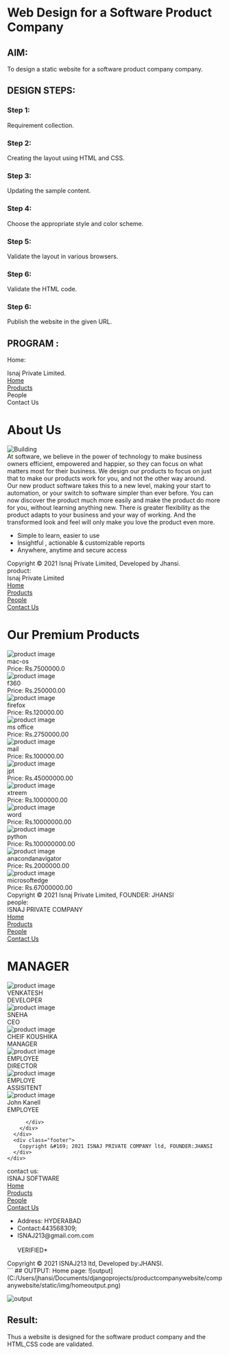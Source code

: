 # Web Design for a Software Product Company

## AIM:

To design a static website for a software product company company.

## DESIGN STEPS:

### Step 1:

Requirement collection.

### Step 2:

Creating the layout using HTML and CSS.

### Step 3:

Updating the sample content.

### Step 4:

Choose the appropriate style and color scheme.

### Step 5:

Validate the layout in various browsers.

### Step 6:

Validate the HTML code.

### Step 6:

Publish the website in the given URL.

## PROGRAM :
Home:
    <!DOCTYPE html>
<html lang="en">
  <head>
    <title>EduSoft Private Limited</title>
    <link rel="stylesheet" href="./css/layout.css" />
    <link rel="icon" href="./img/icon 1.png" type="image/x-icon" />
  </head>

  <body>
    <div class="container">
      <div class="banner">Isnaj Private Limited.</div>
      <div class="menu">
        <div class="menuitemselected"><a href="/static/home.html">Home</a></div>
        <div class="menuitem"><a href="/static/products.html">Products</a></div>
        <div class="menuitem"><a>People</a></div>
        <div class="menuitem"><a>Contact Us</a></div>
      </div>
      <div class="content">
        <div class="homecontent">
          <h1>About Us</h1>
          <img src="./img/banner.png" alt="Building" />
          <div class="contenttext">
            At software, we believe in the power of technology to make business
            owners efficient, empowered and happier, so they can focus on what
            matters most for their business. We design our products to focus on
            just that to make our products work for you, and not the other way
            around.
            <br />
            Our new product software takes this to a new level, making your
            start to automation, or your switch to software simpler than ever
            before. You can now discover the product much more easily and make
            the product do more for you, without learning anything new. There is
            greater flexibility as the product adapts to your business and your
            way of working. And the transformed look and feel will only make you
            love the product even more.
            <ul>
              <li>Simple to learn, easier to use</li>
              <li>Insightful , actionable & customizable reports</li>
              <li>Anywhere, anytime and secure access</li>
            </ul>
          </div>
        </div>
      </div>
      <div class="footer">
        Copyright &#169; 2021 Isnaj Private Limited, Developed by Jhansi.
      </div>
    </div>
  </body>
</html>
product:
 <!DOCTYPE html>
<html lang="en">
  <head>
    <title>Isnaj Private Limited</title>
    <link rel="stylesheet" href="./css/layout.css" />
    <link rel="icon" href="./img/icon.png" type="image/x-icon" />
  </head>

  <body>
    <div class="container">
      <div class="banner">Isnaj Private Limited</div>
      <div class="menu">
        <div class="menuitem"><a href="/static/home.html">Home</a></div>
        <div class="menuitemselected"><a href="/static/products.html">Products</a></div>
        <div class="menuitem"><a href="/static/people.html">People</a></div>
        <div class="menuitem"><a href="/static/contact_us.html">Contact Us</a></div>
      </div>
      <div class="content">
        <div class="productcontent">    
          <h1>Our Premium Products</h1>
          <div class="productitems">
              <div class="productitem"> 
                  <div class="itemimage">
                  <img src="C:/Users/jhansi/Documents/djangoprojects/productcompanywebsite/companywebsite/static/img/mac-os.png" alt="product image">
                  </div>
                  <div class="itemname">mac-os</div>
                  <div class="itemprice">Price: Rs.7500000.0 </div>
              </div>
              <div class="productitem"> 
                  <div class="itemimage">
                  <img src="C:/Users/jhansi/Documents/djangoprojects/productcompanywebsite/companywebsite/static/img/f360.jpg"  alt="product image">
                  </div>
                  <div class="itemname">f360
                  </div>
                  <div class="itemprice">Price: Rs.250000.00 </div>
              </div>
              <div class="productitem"> 
                <div class="itemimage">
                <img src="C:/Users/jhansi/Documents/djangoprojects/productcompanywebsite/companywebsite/static/img/firefox.png"  alt="product image">
                </div>
                <div class="itemname">firefox</div>
                <div class="itemprice">Price: Rs.120000.00 </div>
          </div>
          <div class="productitem"> 
            <div class="itemimage">
            <img src="C:/Users/jhansi/Documents/djangoprojects/productcompanywebsite/companywebsite/static/img/ms%20office.jpg"  alt="product image">
            </div>
            <div class="itemname">ms office</div>
            <div class="itemprice">Price: Rs.2750000.00 </div>
          </div>  
          <div class="productitem"> 
            <div class="itemimage">
            <img src="C:/Users/jhansi/Documents/djangoprojects/productcompanywebsite/companywebsite/static/img/mail.png"  alt="product image">
            </div>
            <div class="itemname">mail</div>
            <div class="itemprice">Price: Rs.100000.00 </div>      
      </div>
      <div class="productitem"> 
        <div class="itemimage">
        <img src="C:/Users/jhansi/Documents/djangoprojects/productcompanywebsite/companywebsite/static/img/jpt.png"  alt="product image">
        </div>
        <div class="itemname">jpt</div>
        <div class="itemprice">Price: Rs.45000000.00 </div>
        </div>
          <div class="productitem"> 
            <div class="itemimage">
            <img src="C:/Users/jhansi/Documents/djangoprojects/productcompanywebsite/companywebsite/static/img/xtreem.jpg"  alt="product image">
            </div>
            <div class="itemname">xtreem</div>
            <div class="itemprice">Price: Rs.1000000.00 </div>
            </div>
            <div class="productitem"> 
              <div class="itemimage">
              <img src="C:/Users/jhansi/Documents/djangoprojects/productcompanywebsite/companywebsite/static/img/word.jpg"  alt="product image">
              </div>
              <div class="itemname">word</div>
              <div class="itemprice">Price: Rs.10000000.00 </div>
              </div>
              <div class="productitem"> 
                <div class="itemimage">
                <img src="C:/Users/jhansi/Documents/djangoprojects/productcompanywebsite/companywebsite/static/img/Python.png"  alt="product image">
                </div>
                <div class="itemname">python</div>
                <div class="itemprice">Price: Rs.100000000.00 </div>
                </div>
                  <div class="productitem"> 
                    <div class="itemimage">
                    <img src="C:/Users/jhansi/Documents/djangoprojects/productcompanywebsite/companywebsite/static/img/anacondanavigator.png"  alt="product image">
                    </div>
                    <div class="itemname">anacondanavigator</div>
                    <div class="itemprice">Price: Rs.2000000.00 </div>
                    </div>
                    <div class="productitem"> 
                      <div class="itemimage">
                      <img src="C:/Users/jhansi/Documents/djangoprojects/productcompanywebsite/companywebsite/static/img/Miccrosoftedge.jpg"  alt="product image">
                      </div>
                      <div class="itemname">microsoftedge</div>
                      <div class="itemprice">Price: Rs.67000000.00 </div>
                      </div>
      <div class="footer">
        Copyright &#169; 2021 Isnaj Private Limited, FOUNDER: JHANSI
      </div>
    </div>
  </body>
</html>
people:
<!DOCTYPE html>
<html lang="en">
  <head>
    <title></title>
    <link rel="stylesheet" href="./css/layout.css" />
    <link rel="icon" href="./img/icon.png" type="image/x-icon" />
  </head>

  <body>
    <div class="container">
      <div class="banner">ISNAJ PRIVATE COMPANY</div>
      <div class="menu">
        <div class="menuitem"><a href="/static/home.html">Home</a></div>
        <div class="menuitem"><a href="/static/products.html">Products</a></div>
        <div class="menuitemselected"><a href="/static/people.html">People</a></div>
        <div class="menuitem"><a href="/static/contact_us.html">Contact Us</a></div>
      </div>
      <div class="content">
        <div class="productcontent">    
            <h1>MANAGER </h1>
            <div class="productitems">
                <div class="productitem"> 
                    <div class="itemimage">
                    <img src="C:/Users/jhansi/Documents/djangoprojects/productcompanywebsite/companywebsite/static/img/ps2.png" alt="product image">
                    </div>
                    <div class="itemname">VENKATESH</div>
                    <div class="itemprice">DEVELOPER</div>
                </div>
                <div class="productitem"> 
                    <div class="itemimage">
                    <img src="C:/Users/jhansi/Documents/djangoprojects/productcompanywebsite/companywebsite/static/img/ps11.png"  alt="product image">
                    </div>
                    <div class="itemname">SNEHA</div>
                    <div class="itemprice">CEO </div>
                </div>
                <div class="productitem"> 
                    <div class="itemimage">
                    <img src="file:///C:/Users/jhansi/Documents/djangoprojects/productcompanywebsite/companywebsite/static/img/ps12.png"  alt="product image">
                    </div>
                    <div class="itemname">CHEIF KOUSHIKA</div>
                    <div class="itemprice">MANAGER</div>
                </div>
                <div class="productitem"> 
                    <div class="itemimage">
                    <img src="file:///C:/Users/jhansi/Documents/djangoprojects/productcompanywebsite/companywebsite/static/img/ps8.png"  alt="product image">
                    </div>
                    <div class="itemname">EMPLOYEE</div>
                    <div class="itemprice">DIRECTOR</div>
                </div>
                <div class="productitem"> 
                    <div class="itemimage">
                    <img src="C:/Users/jhansi/Documents/djangoprojects/productcompanywebsite/companywebsite/static/img/ps7.png"  alt="product image">
                    </div>
                    <div class="itemname">EMPLOYE</div>
                    <div class="itemprice">ASSISITENT</div>
                </div>
                <div class="productitem"> 
                    <div class="itemimage">
                    <img src="file:///C:/Users/jhansi/Documents/djangoprojects/productcompanywebsite/companywebsite/static/img/ps10.png"  alt="product image">
                    </div>
                    <div class="itemname">John Kanell</div>
                    <div class="itemprice">EMPLOYEE</div>
                </div>

          </div>
        </div>
      </div>
      <div class="footer">
        Copyright &#169; 2021 ISNAJ PRIVATE COMPANY ltd, FOUNDER:JHANSI
      </div>
    </div>
  </body>
</html>
contact us:
<!DOCTYPE html>
<html lang="en">
  <head>
    <title>ISNAJ</title>
    <link rel="stylesheet" href="./css/layout.css" />
    <link rel="icon" href="./img/icon.png" type="image/x-icon" />
  </head>

  <body>
    <div class="container">
      <div class="banner">ISNAJ SOFTWARE</div>
      <div class="menu">
        <div class="menuitem"><a href="/static/home.html">Home</a></div>
        <div class="menuitem"><a href="/static/products.html">Products</a></div>
        <div class="menuitem"><a href="/static/people.html">People</a></div>
        <div class="menuitemselected"><a href="/static/contact_us.html">Contact Us</a></div>
      </div>
      <div class="content">
          <ul>
              <li>Address: HYDERABAD <br></li>
              <li>Contact:443568309;<br></li>
              <li>ISNAJ213@gmail.com.com<br></li>
              <br>VERIFIED*
          </ul>    
        </div>
    </div>
    </div>
    </div>
      <div class="footer">
        Copyright &#169; 2021 ISNAJ213 ltd, Developed by:JHANSI.
      </div>
    </div>
  </body>
</html>
```
## OUTPUT:
Home page:
![output](C:/Users/jhansi/Documents/djangoprojects/productcompanywebsite/companywebsite/static/img/homeoutput.png)


![output](./images/homepage.jpg)

## Result:

Thus a website is designed for the software product company and the HTML,CSS code are validated.

